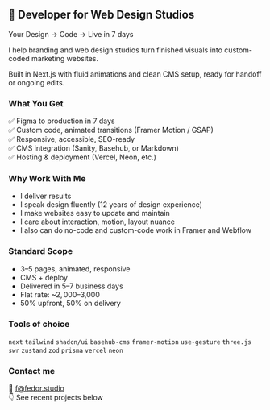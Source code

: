 ## 👋 Developer for Web Design Studios  
Your Design → Code → Live in 7 days  

I help branding and web design studios turn finished visuals into custom-coded marketing websites.

Built in Next.js with fluid animations and clean CMS setup, ready for handoff or ongoing edits.

### What You Get  
✅ Figma to production in 7 days  
✅ Custom code, animated transitions (Framer Motion / GSAP)  
✅ Responsive, accessible, SEO-ready  
✅ CMS integration (Sanity, Basehub, or Markdown)  
✅ Hosting & deployment (Vercel, Neon, etc.)

### Why Work With Me

- I deliver results
- I speak design fluently (12 years of design experience)
- I make websites easy to update and maintain
- I care about interaction, motion, layout nuance
- I also can do no-code and custom-code work in Framer and Webflow

### Standard Scope  

- 3–5 pages, animated, responsive  
- CMS + deploy  
- Delivered in 5–7 business days  
- Flat rate: ~$2,000–$3,000  
- 50% upfront, 50% on delivery

### Tools of choice
`next` `tailwind` `shadcn/ui` `basehub-cms` `framer-motion` `use-gesture` `three.js` `swr` `zustand` `zod` `prisma` `vercel` `neon`

### Contact me

📩 f@fedor.studio  
👇 See recent projects below  
